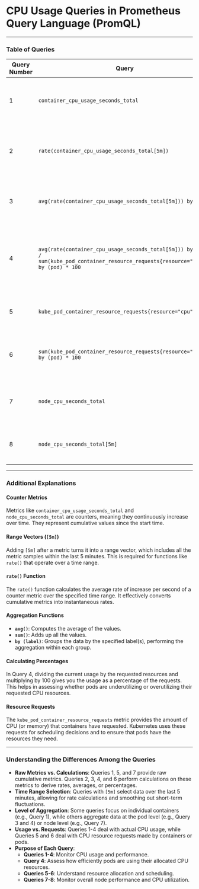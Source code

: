 # CPU Usage Queries in Prometheus Query Language (PromQL)

---

### Table of Queries

| **Query Number** | **Query**                                                                                                                              | **Description**                                                        | **Detailed Explanation**                                                                                                                                                                                                                                                                                                                                                                                                                                   |
| ---------------- | -------------------------------------------------------------------------------------------------------------------------------------- | ---------------------------------------------------------------------- | ---------------------------------------------------------------------------------------------------------------------------------------------------------------------------------------------------------------------------------------------------------------------------------------------------------------------------------------------------------------------------------------------------------------------------------------------------------- |
| 1                | `container_cpu_usage_seconds_total`                                                                                                    | Total cumulative CPU time consumed by containers.                      | This metric represents the total amount of CPU time (in seconds) that each container has used since it started. It is a counter metric that only increases over time. The data is collected by cAdvisor and exposed by Prometheus. Labels like `container`, `pod`, and `namespace` help identify which container or pod the metric refers to.                                                                                                              |
| 2                | `rate(container_cpu_usage_seconds_total[5m])`                                                                                          | Per-second average CPU usage rate over the last 5 minutes.             | The `rate()` function calculates the average rate of change per second of a counter metric over a specified time range. Here, it computes how quickly the CPU usage is increasing per second for each container, effectively giving you the current CPU usage rate. The result is in CPU seconds per second, which simplifies to CPU cores used.                                                                                                           |
| 3                | `avg(rate(container_cpu_usage_seconds_total[5m])) by (pod)`                                                                            | Average CPU usage rate per pod over the last 5 minutes.                | This query calculates the average CPU usage rate for each pod by averaging the CPU usage rates of all containers within each pod. The `avg()` function computes the mean, and `by (pod)` groups the data by the `pod` label. This helps you see how much CPU each pod is using on average.                                                                                                                                                                 |
| 4                | `avg(rate(container_cpu_usage_seconds_total[5m])) by (pod) / sum(kube_pod_container_resource_requests{resource="cpu"}) by (pod) * 100` | Percentage of CPU requests being used per pod over the last 5 minutes. | This query calculates how much of the requested CPU resources each pod is actually using. The numerator `avg(rate(...)) by (pod)` gives the average CPU usage per pod, while the denominator `sum(kube_pod_container_resource_requests{resource="cpu"}) by (pod)` provides the total CPU resources requested by each pod. Dividing the usage by the request and multiplying by 100 gives you the CPU usage as a percentage of the requested CPU resources. |
| 5                | `kube_pod_container_resource_requests{resource="cpu"}`                                                                                 | CPU resource requests for each container.                              | This metric shows the amount of CPU resources that each container has requested. The filter `{resource="cpu"}` ensures that only CPU resource requests are selected. This information is useful for understanding the resource guarantees that have been set for each container.                                                                                                                                                                           |
| 6                | `sum(kube_pod_container_resource_requests{resource="cpu"}) by (pod) * 100`                                                             | Total CPU resource requests per pod, scaled by 100.                    | This query sums up the CPU requests of all containers within each pod using `sum(... by (pod))`. Multiplying by 100 scales the values, which is often done when calculating percentages. However, without dividing by actual usage, this alone doesn't provide a percentage—it just scales the total requested CPU resources per pod.                                                                                                                      |
| 7                | `node_cpu_seconds_total`                                                                                                               | Total cumulative CPU time consumed by the node.                        | Similar to `container_cpu_usage_seconds_total`, but at the node level. This metric represents the total CPU time (in seconds) that the node's CPUs have spent in various modes (e.g., `user`, `system`, `idle`) since the node started. It includes labels like `mode` (indicating the type of CPU activity) and `cpu` (the CPU core number).                                                                                                              |
| 8                | `node_cpu_seconds_total[5m]`                                                                                                           | Node CPU time data over the last 5 minutes.                            | This query selects all samples of `node_cpu_seconds_total` within the last 5 minutes using `[5m]`. It's a range vector that provides a time window of data for calculations. This is useful when you want to compute the CPU usage rate of the node over a recent time period.                                                                                                                                                                             |

---

### Additional Explanations

#### Counter Metrics

Metrics like `container_cpu_usage_seconds_total` and `node_cpu_seconds_total` are counters, meaning they continuously increase over time. They represent cumulative values since the start time.

#### Range Vectors (`[5m]`)

Adding `[5m]` after a metric turns it into a range vector, which includes all the metric samples within the last 5 minutes. This is required for functions like `rate()` that operate over a time range.

#### `rate()` Function

The `rate()` function calculates the average rate of increase per second of a counter metric over the specified time range. It effectively converts cumulative metrics into instantaneous rates.

#### Aggregation Functions

- **`avg()`**: Computes the average of the values.
- **`sum()`**: Adds up all the values.
- **`by (label)`**: Groups the data by the specified label(s), performing the aggregation within each group.

#### Calculating Percentages

In Query 4, dividing the current usage by the requested resources and multiplying by 100 gives you the usage as a percentage of the requests. This helps in assessing whether pods are underutilizing or overutilizing their requested CPU resources.

#### Resource Requests

The `kube_pod_container_resource_requests` metric provides the amount of CPU (or memory) that containers have requested. Kubernetes uses these requests for scheduling decisions and to ensure that pods have the resources they need.

---

### Understanding the Differences Among the Queries

- **Raw Metrics vs. Calculations**: Queries 1, 5, and 7 provide raw cumulative metrics. Queries 2, 3, 4, and 6 perform calculations on these metrics to derive rates, averages, or percentages.
- **Time Range Selection**: Queries with `[5m]` select data over the last 5 minutes, allowing for rate calculations and smoothing out short-term fluctuations.
- **Level of Aggregation**: Some queries focus on individual containers (e.g., Query 1), while others aggregate data at the pod level (e.g., Query 3 and 4) or node level (e.g., Query 7).
- **Usage vs. Requests**: Queries 1-4 deal with actual CPU usage, while Queries 5 and 6 deal with CPU resource requests made by containers or pods.
- **Purpose of Each Query**:
  - **Queries 1-4**: Monitor CPU usage and performance.
  - **Query 4**: Assess how efficiently pods are using their allocated CPU resources.
  - **Queries 5-6**: Understand resource allocation and scheduling.
  - **Queries 7-8**: Monitor overall node performance and CPU utilization.
